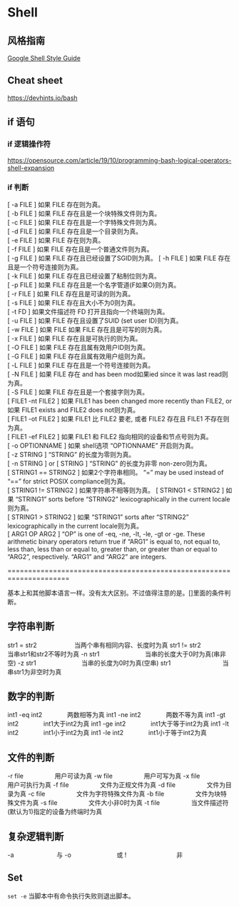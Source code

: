 # Shell

## 风格指南

[Google Shell Style Guide](https://google.github.io/styleguide/shellguide.html)

## Cheat sheet

<https://devhints.io/bash>

## if 语句

### if 逻辑操作符

<https://opensource.com/article/19/10/programming-bash-logical-operators-shell-expansion>

### if 判断

[ -a FILE ]  如果 FILE 存在则为真。  
[ -b FILE ]  如果 FILE 存在且是一个块特殊文件则为真。  
[ -c FILE ]  如果 FILE 存在且是一个字特殊文件则为真。  
[ -d FILE ]  如果 FILE 存在且是一个目录则为真。  
[ -e FILE ]  如果 FILE 存在则为真。  
[ -f FILE ]  如果 FILE 存在且是一个普通文件则为真。  
[ -g FILE ] 如果 FILE 存在且已经设置了SGID则为真。 [ -h FILE ]  如果 FILE 存在且是一个符号连接则为真。  
[ -k FILE ]  如果 FILE 存在且已经设置了粘制位则为真。  
[ -p FILE ]  如果 FILE 存在且是一个名字管道(F如果O)则为真。  
[ -r FILE ]  如果 FILE 存在且是可读的则为真。  
[ -s FILE ]  如果 FILE 存在且大小不为0则为真。  
[ -t FD ]  如果文件描述符 FD 打开且指向一个终端则为真。  
[ -u FILE ]  如果 FILE 存在且设置了SUID (set user ID)则为真。  
[ -w FILE ]  如果 FILE 如果 FILE 存在且是可写的则为真。  
[ -x FILE ]  如果 FILE 存在且是可执行的则为真。  
[ -O FILE ]  如果 FILE 存在且属有效用户ID则为真。  
[ -G FILE ]  如果 FILE 存在且属有效用户组则为真。  
[ -L FILE ]  如果 FILE 存在且是一个符号连接则为真。  
[ -N FILE ]  如果 FILE 存在 and has been mod如果ied since it was last read则为真。  
[ -S FILE ]  如果 FILE 存在且是一个套接字则为真。  
[ FILE1 -nt FILE2 ]  如果 FILE1 has been changed more recently than FILE2, or 如果 FILE1 exists and FILE2 does not则为真。  
[ FILE1 -ot FILE2 ]  如果 FILE1 比 FILE2 要老, 或者 FILE2 存在且 FILE1 不存在则为真。  
[ FILE1 -ef FILE2 ]  如果 FILE1 和 FILE2 指向相同的设备和节点号则为真。  
[ -o OPTIONNAME ]  如果 shell选项 “OPTIONNAME” 开启则为真。  
[ -z STRING ]  “STRING” 的长度为零则为真。  
[ -n STRING ] or [ STRING ]  “STRING” 的长度为非零 non-zero则为真。  
[ STRING1 == STRING2 ]  如果2个字符串相同。 “=” may be used instead of “==” for strict POSIX compliance则为真。  
[ STRING1 != STRING2 ]  如果字符串不相等则为真。 
[ STRING1 < STRING2 ]  如果 “STRING1” sorts before “STRING2” lexicographically in the current locale则为真。  
[ STRING1 > STRING2 ]  如果 “STRING1” sorts after “STRING2” lexicographically in the current locale则为真。  
[ ARG1 OP ARG2 ] “OP” is one of -eq, -ne, -lt, -le, -gt or -ge. These arithmetic binary operators return true if “ARG1” is equal to, not equal to, less than, less than or equal to, greater than, or greater than or equal to “ARG2”, respectively. “ARG1” and “ARG2” are integers.

=====================================================================

基本上和其他脚本语言一样。没有太大区别。不过值得注意的是。[]里面的条件判断。

## 字符串判断

str1 = str2　　　　　　当两个串有相同内容、长度时为真 
str1 != str2　　　　　 当串str1和str2不等时为真 
-n str1　　　　　　　 当串的长度大于0时为真(串非空) 
-z str1　　　　　　　 当串的长度为0时为真(空串) 
str1　　　　　　　　   当串str1为非空时为真

## 数字的判断

int1 -eq int2　　　　两数相等为真 
int1 -ne int2　　　　两数不等为真 
int1 -gt int2　　　　int1大于int2为真 
int1 -ge int2　　　　int1大于等于int2为真 
int1 -lt int2　　　　int1小于int2为真 
int1 -le int2　　　　int1小于等于int2为真

## 文件的判断

-r file　　　　　用户可读为真 
-w file　　　　　用户可写为真 
-x file　　　　　用户可执行为真 
-f file　　　　　文件为正规文件为真 
-d file　　　　　文件为目录为真 
-c file　　　　　文件为字符特殊文件为真 
-b file　　　　　文件为块特殊文件为真 
-s file　　　　　文件大小非0时为真 
-t file　　　　　当文件描述符(默认为1)指定的设备为终端时为真

## 复杂逻辑判断

-a 　 　　　　　 与 
-o　　　　　　　 或 
!　　　　　　　　非

## Set

`set -e` 当脚本中有命令执行失败则退出脚本。
